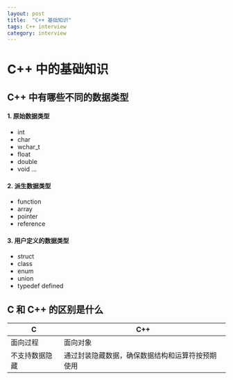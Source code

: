 ```yaml
---
layout: post
title:  "C++ 基础知识"
tags: C++ interview
category: interview 
---
```


# C++ 中的基础知识

## C++ 中有哪些不同的数据类型
#### 1. 原始数据类型
- int
- char
- wchar_t
- float
- double
- void
...

#### 2. 派生数据类型
- function
- array
- pointer
- reference

#### 3. 用户定义的数据类型
- struct
- class
- enum
- union
- typedef defined 

## C 和 C++ 的区别是什么


| C              | C++                                             |
|----------------|-------------------------------------------------|
| 面向过程       | 面向对象                                        |
| 不支持数据隐藏 | 通过封装隐藏数据，确保数据结构和运算符按预期使用 |





